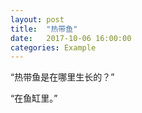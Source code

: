 ```yaml
---
layout: post
title:  "热带鱼"
date:   2017-10-06 16:00:00
categories: Example
---
```


“热带鱼是在哪里生长的？”


“在鱼缸里。”